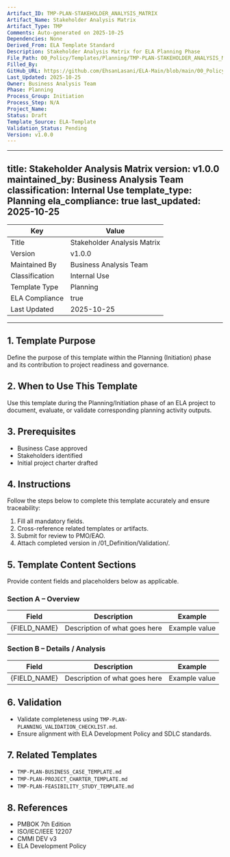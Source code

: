 ```yaml
---
Artifact_ID: TMP-PLAN-STAKEHOLDER_ANALYSIS_MATRIX
Artifact_Name: Stakeholder Analysis Matrix
Artifact_Type: TMP
Comments: Auto-generated on 2025-10-25
Dependencies: None
Derived_From: ELA Template Standard
Description: Stakeholder Analysis Matrix for ELA Planning Phase
File_Path: 00_Policy/Templates/Planning/TMP-PLAN-STAKEHOLDER_ANALYSIS_MATRIX.md
Filled_By: 
GitHub_URL: https://github.com/EhsanLasani/ELA-Main/blob/main/00_Policy/Templates/Planning/TMP-PLAN-STAKEHOLDER_ANALYSIS_MATRIX.md
Last_Updated: 2025-10-25
Owner: Business Analysis Team
Phase: Planning
Process_Group: Initiation
Process_Step: N/A
Project_Name: 
Status: Draft
Template_Source: ELA-Template
Validation_Status: Pending
Version: v1.0.0
---
```


---
title: Stakeholder Analysis Matrix
version: v1.0.0
maintained_by: Business Analysis Team
classification: Internal Use
template_type: Planning
ela_compliance: true
last_updated: 2025-10-25
---

| Key | Value |
|-----|-------|
| Title | Stakeholder Analysis Matrix |
| Version | v1.0.0 |
| Maintained By | Business Analysis Team |
| Classification | Internal Use |
| Template Type | Planning |
| ELA Compliance | true |
| Last Updated | 2025-10-25 |

---

## 1. Template Purpose
Define the purpose of this template within the Planning (Initiation) phase and its contribution to project readiness and governance.

## 2. When to Use This Template
Use this template during the Planning/Initiation phase of an ELA project to document, evaluate, or validate corresponding planning activity outputs.

## 3. Prerequisites
- Business Case approved
- Stakeholders identified
- Initial project charter drafted

## 4. Instructions
Follow the steps below to complete this template accurately and ensure traceability:

1. Fill all mandatory fields.
2. Cross-reference related templates or artifacts.
3. Submit for review to PMO/EAO.
4. Attach completed version in /01_Definition/Validation/.

## 5. Template Content Sections
Provide content fields and placeholders below as applicable.

### Section A – Overview
| Field | Description | Example |
|--------|--------------|----------|
| {FIELD_NAME} | Description of what goes here | Example value |

### Section B – Details / Analysis
| Field | Description | Example |
|--------|--------------|----------|
| {FIELD_NAME} | Description of what goes here | Example value |

## 6. Validation
- Validate completeness using `TMP-PLAN-PLANNING_VALIDATION_CHECKLIST.md`.
- Ensure alignment with ELA Development Policy and SDLC standards.

## 7. Related Templates
- `TMP-PLAN-BUSINESS_CASE_TEMPLATE.md`
- `TMP-PLAN-PROJECT_CHARTER_TEMPLATE.md`
- `TMP-PLAN-FEASIBILITY_STUDY_TEMPLATE.md`

## 8. References
- PMBOK 7th Edition
- ISO/IEC/IEEE 12207
- CMMI DEV v3
- ELA Development Policy
